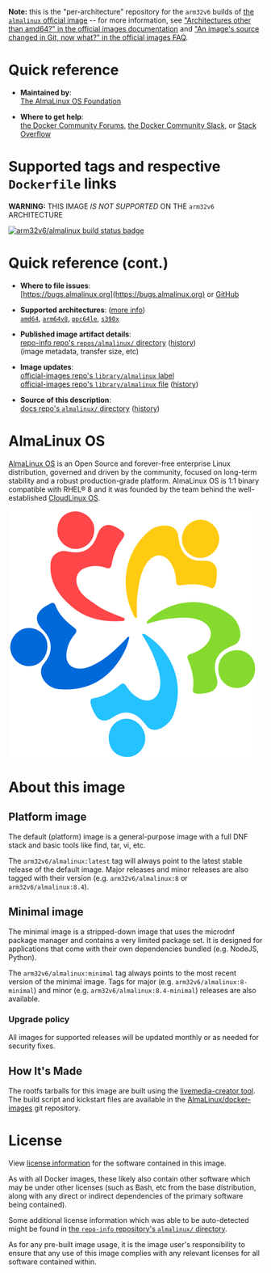 <!--

********************************************************************************

WARNING:

    DO NOT EDIT "almalinux/README.md"

    IT IS AUTO-GENERATED

    (from the other files in "almalinux/" combined with a set of templates)

********************************************************************************

-->

**Note:** this is the "per-architecture" repository for the `arm32v6` builds of [the `almalinux` official image](https://hub.docker.com/_/almalinux) -- for more information, see ["Architectures other than amd64?" in the official images documentation](https://github.com/docker-library/official-images#architectures-other-than-amd64) and ["An image's source changed in Git, now what?" in the official images FAQ](https://github.com/docker-library/faq#an-images-source-changed-in-git-now-what).

# Quick reference

-	**Maintained by**:  
	[The AlmaLinux OS Foundation](https://github.com/AlmaLinux/docker-images)

-	**Where to get help**:  
	[the Docker Community Forums](https://forums.docker.com/), [the Docker Community Slack](https://dockr.ly/slack), or [Stack Overflow](https://stackoverflow.com/search?tab=newest&q=docker)

# Supported tags and respective `Dockerfile` links

**WARNING:** THIS IMAGE *IS NOT SUPPORTED* ON THE `arm32v6` ARCHITECTURE

[![arm32v6/almalinux build status badge](https://img.shields.io/jenkins/s/https/doi-janky.infosiftr.net/job/multiarch/job/arm32v6/job/almalinux.svg?label=arm32v6/almalinux%20%20build%20job)](https://doi-janky.infosiftr.net/job/multiarch/job/arm32v6/job/almalinux/)

# Quick reference (cont.)

-	**Where to file issues**:  
	[https://bugs.almalinux.org](https://bugs.almalinux.org) or [GitHub](https://github.com/AlmaLinux/docker-images/issues)

-	**Supported architectures**: ([more info](https://github.com/docker-library/official-images#architectures-other-than-amd64))  
	[`amd64`](https://hub.docker.com/r/amd64/almalinux/), [`arm64v8`](https://hub.docker.com/r/arm64v8/almalinux/), [`ppc64le`](https://hub.docker.com/r/ppc64le/almalinux/), [`s390x`](https://hub.docker.com/r/s390x/almalinux/)

-	**Published image artifact details**:  
	[repo-info repo's `repos/almalinux/` directory](https://github.com/docker-library/repo-info/blob/master/repos/almalinux) ([history](https://github.com/docker-library/repo-info/commits/master/repos/almalinux))  
	(image metadata, transfer size, etc)

-	**Image updates**:  
	[official-images repo's `library/almalinux` label](https://github.com/docker-library/official-images/issues?q=label%3Alibrary%2Falmalinux)  
	[official-images repo's `library/almalinux` file](https://github.com/docker-library/official-images/blob/master/library/almalinux) ([history](https://github.com/docker-library/official-images/commits/master/library/almalinux))

-	**Source of this description**:  
	[docs repo's `almalinux/` directory](https://github.com/docker-library/docs/tree/master/almalinux) ([history](https://github.com/docker-library/docs/commits/master/almalinux))

# AlmaLinux OS

[AlmaLinux OS](https://almalinux.org/) is an Open Source and forever-free enterprise Linux distribution, governed and driven by the community, focused on long-term stability and a robust production-grade platform. AlmaLinux OS is 1:1 binary compatible with RHEL® 8 and it was founded by the team behind the well-established [CloudLinux OS](https://www.cloudlinux.com/all-products/product-overview/cloudlinuxos).

![logo](https://raw.githubusercontent.com/docker-library/docs/23547f3e976bc000d1a01a47241000f72aec9a40/almalinux/logo.png)

# About this image

## Platform image

The default (platform) image is a general-purpose image with a full DNF stack and basic tools like find, tar, vi, etc.

The `arm32v6/almalinux:latest` tag will always point to the latest stable release of the default image. Major releases and minor releases are also tagged with their version (e.g. `arm32v6/almalinux:8` or `arm32v6/almalinux:8.4`).

## Minimal image

The minimal image is a stripped-down image that uses the microdnf package manager and contains a very limited package set. It is designed for applications that come with their own dependencies bundled (e.g. NodeJS, Python).

The `arm32v6/almalinux:minimal` tag always points to the most recent version of the minimal image. Tags for major (e.g. `arm32v6/almalinux:8-minimal`) and minor (e.g. `arm32v6/almalinux:8.4-minimal`) releases are also available.

### Upgrade policy

All images for supported releases will be updated monthly or as needed for security fixes.

## How It's Made

The rootfs tarballs for this image are built using the [livemedia-creator tool](http://weldr.io/lorax/livemedia-creator.html). The build script and kickstart files are available in the [AlmaLinux/docker-images](https://github.com/AlmaLinux/docker-images) git repository.

# License

View [license information](https://almalinux.org/legal/licensing-policy/) for the software contained in this image.

As with all Docker images, these likely also contain other software which may be under other licenses (such as Bash, etc from the base distribution, along with any direct or indirect dependencies of the primary software being contained).

Some additional license information which was able to be auto-detected might be found in [the `repo-info` repository's `almalinux/` directory](https://github.com/docker-library/repo-info/tree/master/repos/almalinux).

As for any pre-built image usage, it is the image user's responsibility to ensure that any use of this image complies with any relevant licenses for all software contained within.
